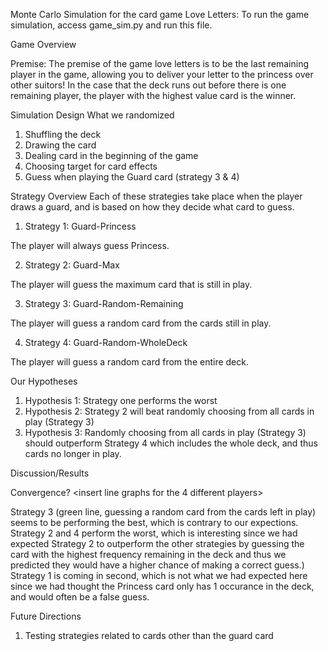 Monte Carlo Simulation for the card game Love Letters:
To run the game simulation, access game_sim.py and run this file.

Game Overview

Premise: The premise of the game love letters is to be the last remaining player in the game, allowing you to deliver your letter to the princess over other suitors! In the case that the deck runs out before there is one remaining player, the player with the highest value card is the winner.

Simulation Design
What we randomized
1. Shuffling the deck
2. Drawing the card
3. Dealing card in the beginning of the game
4. Choosing target for card effects
5. Guess when playing the Guard card (strategy 3 & 4)

Strategy Overview
Each of these strategies take place when the player draws a guard, and is based on how they decide what card to guess.
1. Strategy 1: Guard-Princess

The player will always guess Princess.

2. Strategy 2: Guard-Max

The player will guess the maximum card that is still in play.

3. Strategy 3: Guard-Random-Remaining

The player will guess a random card from the cards still in play.

4. Strategy 4: Guard-Random-WholeDeck

The player will guess a random card from the entire deck.

Our Hypotheses
1. Hypothesis 1: Strategy one performs the worst
2. Hypothesis 2: Strategy 2 will beat randomly choosing from all cards in play (Strategy 3)
3. Hypothesis 3: Randomly choosing from all cards in play (Strategy 3) should outperform Strategy 4 which includes the whole deck, and thus cards no longer in play.

Discussion/Results

Convergence?
<insert line graphs for the 4 different players>
<insert bar graph>

Strategy 3 (green line, guessing a random card from the cards left in play) seems to be performing the best, which is contrary to our expections.
Strategy 2 and 4 perform the worst, which is interesting since we had expected Strategy 2 to outperform the other strategies by guessing the card with the highest frequency remaining in the deck and thus we predicted they would have a higher chance of making a correct guess.)
Strategy 1 is coming in second, which is not what we had expected here since we had thought the Princess card only has 1 occurance in the deck, and would often be a false guess.

Future Directions
1. Testing strategies related to cards other than the guard card